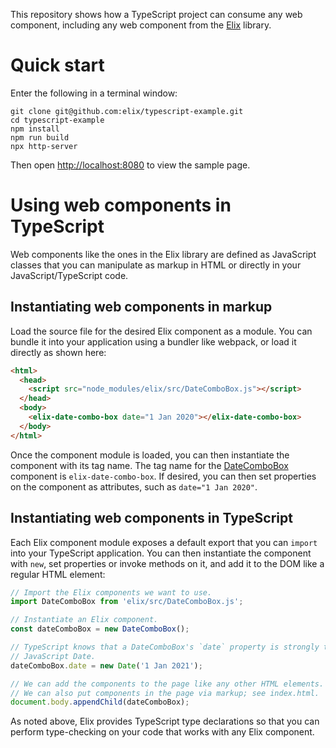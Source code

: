 This repository shows how a TypeScript project can consume any web component, including any web component from the [Elix](https://component.kitchen/Elix) library.


# Quick start

Enter the following in a terminal window:

```
git clone git@github.com:elix/typescript-example.git
cd typescript-example
npm install
npm run build
npx http-server
```

Then open [http://localhost:8080](http://localhost:8080) to view the sample page.


# Using web components in TypeScript

Web components like the ones in the Elix library are defined as JavaScript classes that you can manipulate as markup in HTML or directly in your JavaScript/TypeScript code.


## Instantiating web components in markup

Load the source file for the desired Elix component as a module. You can bundle it into your application using a bundler like webpack, or load it directly as shown here:

```html
<html>
  <head>
    <script src="node_modules/elix/src/DateComboBox.js"></script>
  </head>
  <body>
    <elix-date-combo-box date="1 Jan 2020"></elix-date-combo-box>
  </body>
</html>
```

Once the component module is loaded, you can then instantiate the component with its tag name. The tag name for the [DateComboBox](https://component.kitchen/elix/DateComboBox) component is `elix-date-combo-box`. If desired, you can then set properties on the component as attributes, such as `date="1 Jan 2020"`.


## Instantiating web components in TypeScript

Each Elix component module exposes a default export that you can `import` into your TypeScript application. You can then instantiate the component with `new`, set properties or invoke methods on it, and add it to the DOM like a regular HTML element:

```typescript
// Import the Elix components we want to use.
import DateComboBox from 'elix/src/DateComboBox.js';

// Instantiate an Elix component.
const dateComboBox = new DateComboBox();

// TypeScript knows that a DateComboBox's `date` property is strongly typed as a
// JavaScript Date.
dateComboBox.date = new Date('1 Jan 2021');

// We can add the components to the page like any other HTML elements.
// We can also put components in the page via markup; see index.html.
document.body.appendChild(dateComboBox);
```

As noted above, Elix provides TypeScript type declarations so that you can perform type-checking on your code that works with any Elix component.
